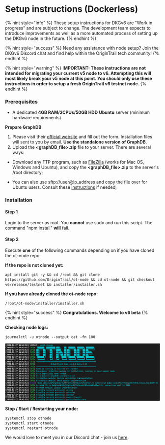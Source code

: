 # Setup instructions (Dockerless)

{% hint style="info" %}
These setup instructions for DKGv6 are "Work in progress" and are subject to change. The development team expects to introduce improvements as well as a more automated process of setting up the DKGv6 node in the future.
{% endhint %}

{% hint style="success" %}
Need any assistance with node setup? Join the DKGv6 Discord chat and find help within the OriginTrail tech community!
{% endhint %}

{% hint style="warning" %}
**IMPORTANT: These instructions are not intended for migrating your current v5 node to v6. Attempting this will most likely break your v5 node at this point. You should only use these instructions in order to setup a fresh OriginTrail v6 testnet node.**
{% endhint %}

### Prerequisites <a href="#docs-internal-guid-e057adbf-7fff-9a68-2579-1fe11935388b" id="docs-internal-guid-e057adbf-7fff-9a68-2579-1fe11935388b"></a>

* A dedicated **4GB RAM/2CPUs/50GB HDD** **Ubuntu** server (minimum hardware requirements)

**Prepare GraphDB**

1. Please visit their [official website](https://www.ontotext.com/products/graphdb/graphdb-free/) and fill out the form. Installation files will sent to you by email. **Use the standalone version of GraphDB**.
2. Upload the **\<graphDB\_file>.zip** file to your server. There are several ways:

- Download any FTP program, such as [FileZilla](https://filezilla-project.org/) (works for Mac OS, Windows and Ubuntu), and copy the **\<graphDB\_file>.zip** to the server's /root directory;

- You can also use sftp://user@ip_address and copy the file over for Ubuntu users. Consult these [instructions](https://www.digitalocean.com/community/tutorials/how-to-use-sftp-to-securely-transfer-files-with-a-remote-server) if needed;

### Installation&#x20;

#### Step 1

Login to the server as root. You **cannot** use sudo and run this script. The command "npm install" **will** fail.

#### Step 2

Execute **one** of the following commands depending on if you have cloned the ot-node repo:

**If the repo is not cloned yet:**

```
apt install git -y && cd /root && git clone https://github.com/OriginTrail/ot-node && cd ot-node && git checkout v6/release/testnet && installer/installer.sh
```

**If you have already cloned the ot-node repo:**

```
/root/ot-node/installer/installer.sh
```

{% hint style="success" %}
**Congratulations. Welcome to v6 beta**
{% endhint %}


**Checking node logs:**

```
journalctl -u otnode --output cat -fn 100
```

![Successfully started](<../.gitbook/assets/Screenshot 2021-12-27 at 15.49.28.png>)

**Stop / Start / Restarting your node:**

```
systemctl stop otnode
systemctl start otnode
systemctl restart otnode
```

We would love to meet you in our Discord chat - join us [here](https://discord.gg/6BGSCJfk4Y).&#x20;
